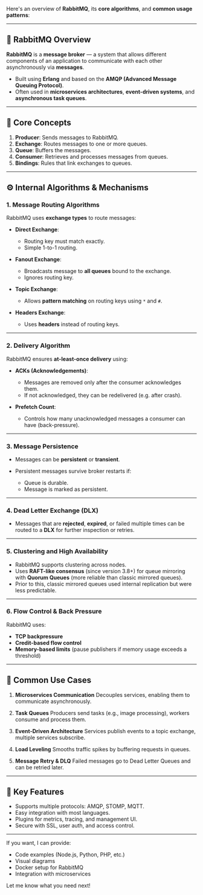 Here's an overview of **RabbitMQ**, its **core algorithms**, and **common usage patterns**:

---

## 🐇 RabbitMQ Overview

**RabbitMQ** is a **message broker** — a system that allows different components of an application to communicate with each other asynchronously via **messages**.

* Built using **Erlang** and based on the **AMQP (Advanced Message Queuing Protocol)**.
* Often used in **microservices architectures**, **event-driven systems**, and **asynchronous task queues**.

---

## 🧠 Core Concepts

1. **Producer**: Sends messages to RabbitMQ.
2. **Exchange**: Routes messages to one or more queues.
3. **Queue**: Buffers the messages.
4. **Consumer**: Retrieves and processes messages from queues.
5. **Bindings**: Rules that link exchanges to queues.

---

## ⚙️ Internal Algorithms & Mechanisms

### 1. **Message Routing Algorithms**

RabbitMQ uses **exchange types** to route messages:

* **Direct Exchange**:

  * Routing key must match exactly.
  * Simple 1-to-1 routing.

* **Fanout Exchange**:

  * Broadcasts message to **all queues** bound to the exchange.
  * Ignores routing key.

* **Topic Exchange**:

  * Allows **pattern matching** on routing keys using `*` and `#`.

* **Headers Exchange**:

  * Uses **headers** instead of routing keys.

---

### 2. **Delivery Algorithm**

RabbitMQ ensures **at-least-once delivery** using:

* **ACKs (Acknowledgements)**:

  * Messages are removed only after the consumer acknowledges them.
  * If not acknowledged, they can be redelivered (e.g. after crash).

* **Prefetch Count**:

  * Controls how many unacknowledged messages a consumer can have (back-pressure).

---

### 3. **Message Persistence**

* Messages can be **persistent** or **transient**.
* Persistent messages survive broker restarts if:

  * Queue is durable.
  * Message is marked as persistent.

---

### 4. **Dead Letter Exchange (DLX)**

* Messages that are **rejected**, **expired**, or failed multiple times can be routed to a **DLX** for further inspection or retries.

---

### 5. **Clustering and High Availability**

* RabbitMQ supports clustering across nodes.
* Uses **RAFT-like consensus** (since version 3.8+) for queue mirroring with **Quorum Queues** (more reliable than classic mirrored queues).
* Prior to this, classic mirrored queues used internal replication but were less predictable.

---

### 6. **Flow Control & Back Pressure**

RabbitMQ uses:

* **TCP backpressure**
* **Credit-based flow control**
* **Memory-based limits** (pause publishers if memory usage exceeds a threshold)

---

## 🧰 Common Use Cases

1. **Microservices Communication**
   Decouples services, enabling them to communicate asynchronously.

2. **Task Queues**
   Producers send tasks (e.g., image processing), workers consume and process them.

3. **Event-Driven Architecture**
   Services publish events to a topic exchange, multiple services subscribe.

4. **Load Leveling**
   Smooths traffic spikes by buffering requests in queues.

5. **Message Retry & DLQ**
   Failed messages go to Dead Letter Queues and can be retried later.

---

## 📌 Key Features

* Supports multiple protocols: AMQP, STOMP, MQTT.
* Easy integration with most languages.
* Plugins for metrics, tracing, and management UI.
* Secure with SSL, user auth, and access control.

---

If you want, I can provide:

* Code examples (Node.js, Python, PHP, etc.)
* Visual diagrams
* Docker setup for RabbitMQ
* Integration with microservices

Let me know what you need next!
